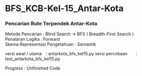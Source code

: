 # BFS_KCB-Kel-15_Antar-Kota

### Pencarian Rute Terpendek Antar-Kota
  
Metode Pencarian                : Blind Search -> BFS ( Breadth-First Search ) \
Penalaran Logika                : Forward \
Skema Representasi Pengetahuan  : Semantik

versi awal / utama&emsp;: antarkota_bfs_kel15.py
versi percobaan&emsp;&emsp;: test_antarkota_bfs_kel15.py

Progress  : Unfinished Code